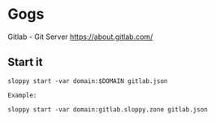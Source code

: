 # Gogs

Gitlab - Git Server https://about.gitlab.com/

## Start it

```
sloppy start -var domain:$DOMAIN gitlab.json  

Example:
   
sloppy start -var domain:gitlab.sloppy.zone gitlab.json  
```
